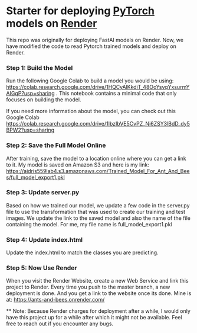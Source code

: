 # Starter for deploying [PyTorch](http://pytorch.org/) models on [Render](https://render.com)

This repo was originally for deploying FastAI models on Render. Now, we have modified the code to read Pytorch trained models and deploy on Render.

### Step 1: Build the Model
Run the following Google Colab to build a model you would be using: https://colab.research.google.com/drive/1HQCyAlKkdiT_48OoYsvqYxsurmYAIGqP?usp=sharing . This notebook contains a minimal code that only focuses on building the model. 

If you need more information about the model, you can check out this Google Colab
https://colab.research.google.com/drive/1IbzIbVE5CvPZ_Ni6ZSY3lBdD_dy5BPW2?usp=sharing


### Step 2: Save the Full Model Online
After training, save the model to a location online where you can get a link to it. My model is saved on Amazon S3 and here is my link: https://aidris559lab4.s3.amazonaws.com/Trained_Model_For_Ant_And_Bees/full_model_export1.pkl

### Step 3: Update server.py
Based on how we trained our model, we update a few code in the server.py file to use the transformation that was used to create our training and test images. We update the link to the saved model and also the name of the file containing the model. For me, my file name is full_model_export1.pkl


### Step 4: Update index.html
Update the index.html to match the classes you are predicting.

### Step 5: Now Use Render
When you visit the Render Website, create a new Web Service and link this project to Render. Every time you push to the master branch, a new deployment is done. And you get a link to the website once its done. Mine is at: https://ants-and-bees.onrender.com/

** Note: Because Render charges for deployment after a while, I would only have this project up for a while after which it might not be available. Feel free to reach out if you encounter any bugs.